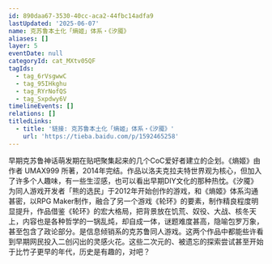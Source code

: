 ```yaml
---
id: 890daa67-3530-40cc-aca2-44fbc14adfa9
lastUpdated: '2025-06-07'
name: 克苏鲁本土化「熵姬」体系・《汐魇》
aliases: []
layer: 5
eventDate: null
categoryId: cat_MXtv05QF
tagIds:
  - tag_6rVsgwwC
  - tag_95IHkghu
  - tag_RYrNofQS
  - tag_Sxpdwy6V
timelineEvents: []
relations: []
titledLinks:
  - title: '链接: 克苏鲁本土化「熵姬」体系・《汐魇》'
    url: 'https://tieba.baidu.com/p/1592465258'
---
```

早期克苏鲁神话萌发期在贴吧聚集起来的几个CoC爱好者建立的企划。《熵姬》由作者 UMAX999 所著，2014年完结。作品以洛夫克拉夫特世界观为核心，但加入了许多个人趣味，有一些生涩感，也可以看出早期DIY文化的那种热忱。《汐魇》为同人游戏开发者「熊的选民」于2012年开始创作的游戏，和《熵姬》体系沟通甚密，以RPG Maker制作，融合了另一个游戏《轮环》的要素，制作精良程度明显提升，作品借鉴《轮环》的宏大格局，把背景放在饥荒、奴役、大战、核冬天上，内容也是各种哲学的一锅乱炖，却自成一体，谜题难度甚高，隐喻包罗万象，甚至包含了政论部分。是信息倾销系的克苏鲁同人游戏。这两个作品中都能些许看到早期网民投入二创闪出的灵感火花。这些二次元的、被遗忘的探索尝试甚至开始于比竹子更早的年代，历史是有趣的，对吧？
